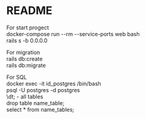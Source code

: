 # README


For start progect  
docker-compose run --rm --service-ports web bash  
rails s -b 0.0.0.0  

For migration  
rails db:create  
rails db:migrate  


For SQL  
docker exec -it id_postgres /bin/bash  
psql -U postgres -d postgres  
\dt; - all tables  
drop table name_table;  
select * from name_tables;  
